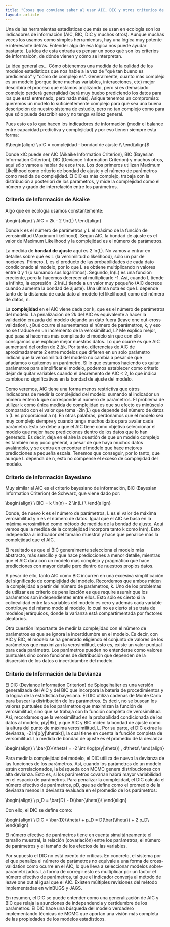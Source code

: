 ```yaml
---
title: "Cosas que conviene saber al usar AIC, DIC y otros criterios de información"
layout: article
---
```

Una de las herramientas estadísticas que más se usan en ecología son los indicadores de información (AIC, BIC, DIC y muchos otros). Aunque muchas veces los usamos como simples herramientas, hay una lógica muy potente e interesante detrás. Entender algo de esa lógica nos puede ayudar bastante. La idea de esta entrada es pensar un poco qué son los criterios de informaicón, de dónde vienen y cómo se interpretan. 

La idea general es... Cómo obtenemos una medida de la calidad de los modelos estadísticos que nos hable a la vez de "qué tan bueno es prediciendo" y "cómo de complejo es". Generalmente, cuanto más complejo es un modelo (porque tiene muchas variables, interacciones, etc) mejor describirá el proceso que estamos analizando, pero si es demasiado complejo perderá generalidad (será muy buebo prediciendo los datos para los que está entrenado, pero nada más). Asique tenemos un compromiso: queremos un modelo lo suficientemente complejo para que sea una buena descripción de nuestro sistema de estudio, pero no tan complejo como para que sólo pueda describir eso y no tenga validez general.  

Pues esto es lo que hacen los indicadores de información (medir el balance entre capacidad predictiva y complejidad) y por eso tienen siempre esta forma:

$\begin{align}
\ xIC = complejidad - bondad de ajuste \\
\end{align}$

Donde xIC puede ser AIC (Aikaike Information Criterion), BIC (Bayesian Information Criterion), DIC (Deviance Information Criterion) y muchos otros, aquí sólo vamos a hablar de esos tres. Los dos primeros utilizan Maximum Likelihood como criterio de bondad de ajuste y el número de parámetros como medida de complejidad. El DIC es más complejo, trabaja con la distribución a posteriori de los parámetros, y mide la complejidad como el número y grado de interrelación entre los parámetros.

### Criterio de Información de Akaike

Algo que en ecología usamos constantemente:

\begin{align}
\ AIC = 2k -  2 \ln(L) \\
\end{align}

Donde k es el número de parámetros y L el máximo de la función de verosimilitud (Maximum likelihood). Según AIC, la bondad de ajuste es el valor de Maximum Likelihood y la complejidad es el número de parámetros. 

La medida de **bondad de ajuste** aquí es 2 ln(L). No vamos a entrar en detalles sobre qué es L (la versimilitud o likelihood), sólo un par de nociones. Primero, L es el producto de las probabilidades de cada dato condicionado al modelo, por lo que L se obtiene multiplicando n valores entre 0 y 1 (o sumando sus logaritmos). Segundo, ln(L) es una función creciente, pero la hacemos decrecer al multiplicarle -1. Así, cuando L tiende a infinito, la expresión -2 ln(L) tiende a un valor muy pequeño (AIC decrece cuando aumenta la bondad de ajuste). Una última nota es que L depende tanto de la distancia de cada dato al modelo (el likelihood) como del número de datos, n.

La **complejidad** en el AIC viene dada por k, que es el número de parámetros del modelo. La penalización de 2k del AIC es equivalente a hacer la validación cruzada del modelo dejando un dato fuera (leave one out-cross validation). ¿Qué ocurre si aumentamos el número de parámetros, k, y eso no se traduce en un incremento de la verosimilitud, L? Me explico mejor, qué pasa si hacemos más complicado el modelo sin que con ello consigamos que explique mejor nuestros datos. Lo que ocurre es que AIC aumentará del orden de 2 ∆k. Por tanto, diferencias de AIC de aproximadamente 2 entre modelos que difieren en un solo parámetro indican que la verosimilitud del modelo no cambia a pesar de que añadamos o quitemos un parámetro. Si lo que estamos haciendo es quitar parámetros para simplificar el modelo, podemos establecer como criterio dejar de quitar variables cuando el decremento de AIC < 2, lo que indica cambios no significativos en la bondad de ajuste del modelo.

Como veremos, AIC tiene una forma menos restrictiva que otros indicadores de medir la complejidad del modelo: sumando al indicador un número entero k que corresponde al número de parámetros. El problema de utilizar k como única medida de complejidad es que su efecto es minúsculo comparado con el valor que toma -2ln(L) que depende del número de datos n (L es proporcional a n). En otras palabras, perdonamos que el modelo sea muy complejo siempre y cuando tenga muchos datos para avalar cada parámetro. Esto se debe a que el AIC tiene como objetivo seleccionar el modelo que mejor hace predicciones dentro de los datos que lo han generado. Es decir, deja en el aire la cuestión de que un modelo complejo es también muy poco general, a pesar de que haya muchos datos avalándolo, y se centra en encontrar el modelo que hace mejores predicciones a pequeña escala. Tenemos que conseguir, por lo tanto, que aunque L dependa de n, esto no compense el exceso de complejidad del modelo.

### Criterio de Información Bayesiano

Muy similar al AIC es el criterio bayesiano de información, BIC (Bayesian Information Criterion) de Schwarz, que viene dado por:

\begin{align}
\ BIC = k \ln(n) -  2 \ln(L) \\
\end{align}


Donde, de nuevo k es el número de parámetros, L es el valor de máxima verosimilitud y n es el número de datos. Igual que el AIC se basa en la máxima verosimilitud como método de medida de la bondad de ajuste. Aquí vemos que la medida de la complejidad incorpora tanto k como ln(n). Esto independiza al indicador del tamaño muestral y hace que penalice más la complejidad que el AIC.

El resultado es que el BIC generalmente selecciona el modelo más abstracto, más sencillo y que hace predicciones a menor detalle, mientras que el AIC dará con un modelo más complejo y pragmático que hace predicciones con mayor detalle pero dentro de nuestros propios datos.

A pesar de ello, tanto AIC como BIC incurren en una excesiva simplificación del significado de complejidad del modelo. Recordemos que ambos miden la complejidad a partir del número de parámetros, k. Uno de los problemas de utilizar ese criterio de penalización es que require asumir que los parámetros son independientes entre ellos. Esto sólo es cierto si la colinealidad entre las variables del modelo es cero y además cada variable contribuye del mismo modo al modelo, lo cual no es cierto si se trata de modelos jerárquicos, donde la varianza está compartimentada por factores aleatorios.

Otra cuestión importante de medir la complejidad con el número de parámetros es que se ignora la incertidumbre en el modelo. Es decir, con AIC y BIC, el modelo se ha generado eligiendo el conjunto de valores de los parámetros que maximizan la verosimilitud, esto es, existe un valor puntual para cada parámetro. Los parámetros pueden no entenderse como valores puntuales sino como funciones de distribución que dependen de la dispersión de los datos o incertidumbre del modelo.


### Criterio de Información de la Devianza

El DIC (Deviance Information Criterion) de Spiegelhalter es una versión generalizada del AIC y del BIC que incorpora la batería de procedimientos y la lógica de la estadística bayesiana. El DIC utiliza cadenas de Monte Carlo para buscar la distribución de los parámetros. Es decir, no se buscan los valores puntuales de los parámetros que maximizan la función de verosimilitud, sino que se trabaja con la función completa de verosimilitud. Así, recordamos que la verosimilitud es la probabilidad condicionada de los datos al modelo, p(y|θk), y que AIC y BIC miden la bondad de ajuste como la altura del punto de máxima verosimilitud, L. Por su parte, el DIC extrae la devianza, -2 ln[p(y|\thetak)], la cual tiene en cuenta la función completa de versomilitud. La medida de bondad de ajuste es el promedio de la devianza:

\begin{align}
\ \bar{D}(\theta) = -2 \int \log(p(y|\theta)) \, d\theta\\
\end{align}

Para medir la complejidad del modelo, el DIC utiliza de nuevo la devianza de las funciones de los parámetros. Así, cuando los parámetros de un modelo están correlacionados, la búsqueda con MCMC genera distribuciones con alta devianza. Esto es, si los parámetros covarían habrá mayor variabilidad en el espacio de parámetros. Para penalizar la complejidad, el DIC calcula el número efectivo de parámetros, pD, que se define como el promedio de la devianza menos la devianza evaluada en el promedio de los parámetros:

\begin{align}
\ p_D = \bar{D} - D(\bar{\theta})\\
\end{align}

Con ello, el DIC se define como:

\begin{align}
\ DIC = \bar{D}(\theta) + p_D = D(\bar{\theta}) + 2 p_D\\
\end{align}

El número efectivo de parámetros tiene en cuenta simultáneamente el tamaño muestral, la relación (covariación) entre los parámetros, el número de parámetros y el tamaño de los efectos de las variables.

Por supuesto el DIC no está exento de críticas. En concreto, el sistema por el que penaliza el número de parámetros no equivale a una forma de cross-validation como ocurre en el AIC, lo que lleva a seleccionar modelos sobre-parametrizados. La forma de corregir esto es multiplicar por un factor el número efectivo de parámetros, tal que el indicador converja al método de leave one out al igual que el AIC. Existen múltiples revisiones del método implementadas en winBUGS y JAGS.

En resumen, el DIC se puede entender como una generalización de AIC y BIC que relaja la asunciones de independencia y certidumbre de los parámetros. El DIC hace una búsqueda del modelo verdadero implementando técnicas de MCMC que aportan una visión más completa de las propiedades de los modelos estadísticos.
